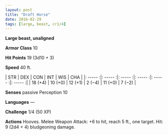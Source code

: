 ```yaml
---
layout: post
title: "Draft Horse"
date: 2016-02-29
tags: [large, beast, cr1/4]
---
```


**Large beast, unaligned**

**Armor Class** 10

**Hit Points** 19 (3d10 + 3)

**Speed** 40 ft.

|   STR   |   DEX   |   CON   |   INT   |   WIS   |   CHA   |
|: ----- :|: ----- :|: ----- :|: ----- :|: ----- :|: ----- :|
| 18 (+4) | 10 (+0) | 12 (+1) | 2 (−4) | 11 (+0) | 7 (−2) |

**Senses** passive Perception 10 

**Languages** — 

**Challenge** 1/4 (50 XP) 

**Actions** Hooves. Melee Weapon Attack: +6 to hit, reach 5 ft., one target. Hit: 9 (2d4 + 4) bludgeoning damage.